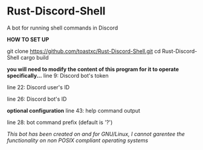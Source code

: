 # Rust-Discord-Shell
A bot for running shell commands in Discord


**HOW TO SET UP**

git clone https://github.com/toastxc/Rust-Discord-Shell.git
cd Rust-Discord-Shell
cargo build

**you will need to modify the content of this program for it to operate specifically...**
line 9: Discord bot's token

line 22: Discord user's ID

line 26: Discord bot's ID

**optional configuration**
line 43: help command output

line 28: bot command prefix (default is '?')



_This bot has been created on and for GNU/Linux, I cannot garentee the functionality on non POSIX compliant operating systems_
